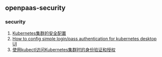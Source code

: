 ## openpaas-security


### security

1. [Kubernetes集群的安全配置](https://blog.csdn.net/bigtree_3721/article/details/78631730)
2. [How to config simple login/pass authentication for kubernetes desktop UI](https://stackoverflow.com/questions/46618383/how-to-config-simple-login-pass-authentication-for-kubernetes-desktop-ui)
3. [使用kubectl访问Kubernetes集群时的身份验证和授权](https://tonybai.com/2018/06/14/the-authentication-and-authorization-of-kubectl-when-accessing-k8s-cluster/)